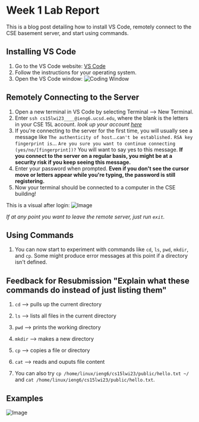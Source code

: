 # Week 1 Lab Report
This is a blog post detailing how to install VS Code, remotely connect to the CSE basement server, and start using commands.

Installing VS Code
---
1. Go to the VS Code website: [VS Code](https://code.visualstudio.com/)
2. Follow the instructions for your operating system.
3. Open the VS Code window:
![Coding Window](https://user-images.githubusercontent.com/122575873/212215215-fbde234a-7b5c-47e4-b9ae-7df8b2b3f3b1.png)

Remotely Connecting to the Server
---
1. Open a new terminal in VS Code by selecting Terminal --> New Terminal.
2. Enter `ssh cs15lwi23____@ieng6.ucsd.edu`, where the blank is the letters in your CSE 15L account.
*look up your account [here](https://sdacs.ucsd.edu/~icc/index.php)*
3. If you're connecting to the server for the first time, you will usually see a message like
`The authenticity of host`...`can't be established.`
`RSA key fingerprint is`...
`Are you sure you want to continue connecting (yes/no/[fingerprint])?`
You will want to say yes to this message.
**If you connect to the server on a regular basis, you might be at a security risk if you keep seeing this message.**
4. Enter your password when prompted. **Even if you don't see the cursor move or letters appear while you're typing, the password is still registering.**
5. Now your terminal should be connected to a computer in the CSE building! 

This is a visual after login:
![Image](https://user-images.githubusercontent.com/122575873/212230037-87c0752b-81a2-4533-872b-db1f4ff024eb.png)


*If at any point you want to leave the remote server, just run `exit`.*

Using Commands
---
1. You can now start to experiment with commands like `cd`, `ls`, `pwd`, `mkdir`, and `cp`. Some might produce error messages at this point if a directory isn't defined.

**Feedback for Resubmission**
**"Explain what these commands do instead of just listing them"**
---
1. `cd` --> pulls up the current directory 
2. `ls` --> lists all files in the current directory
3. `pwd` --> prints the working directory
4. `mkdir` --> makes a new directory
5. `cp` --> copies a file or directory
6. `cat` --> reads and ouputs file content

3. You can also try `cp /home/linux/ieng6/cs15lwi23/public/hello.txt ~/` and `cat /home/linux/ieng6/cs15lwi23/public/hello.txt`. 

## Examples
![Image](https://user-images.githubusercontent.com/122575873/212230083-a9a16d86-0bd7-406a-a010-5d17291e48fb.png)
